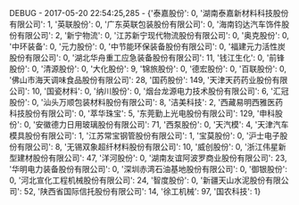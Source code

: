 DEBUG - 2017-05-20 22:54:25,285 - {'泰嘉股份': 0, '湖南泰嘉新材料科技股份有限公司': 1, '英联股份': 0, '广东英联包装股份有限公司': 0, '海南钧达汽车饰件股份有限公司': 2, '新宁物流': 0, '江苏新宁现代物流股份有限公司': 0, '奥克股份': 0, '中环装备': 0, '元力股份': 0, '中节能环保装备股份有限公司': 0, '福建元力活性炭股份有限公司': 0, '湖北华舟重工应急装备股份有限公司': 11, '钱江生化': 0, '前锋股份': 0, '清源股份': 0, '大化股份': 9, '锦旅股份': 0, '德宏股份': 0, '百联股份': 0, '佛山市海天调味食品股份有限公司': 28, '国药股份': 149, '天津天药药业股份有限公司': 10, '国瓷材料': 0, '纳川股份': 0, '烟台龙源电力技术股份有限公司': 6, '汇冠股份': 0, '汕头万顺包装材料股份有限公司': 8, '洁美科技': 2, '西藏易明西雅医药科技股份有限公司': 0, '萃华珠宝': 5, '东莞勤上光电股份有限公司': 129, '申科股份': 0, '安徽德力日用玻璃股份有限公司': 71, '西泵股份': 0, '天汽模': 4, '天津汽车模具股份有限公司': 1, '江苏常宝钢管股份有限公司': 1, '宝莫股份': 0, '沪士电子股份有限公司': 8, '无锡双象超纤材料股份有限公司': 10, '威创股份': 0, '浙江伟星新型建材股份有限公司': 47, '洋河股份': 0, '湖南友谊阿波罗商业股份有限公司': 23, '华明电力装备股份有限公司': 0, '深圳赤湾石油基地股份有限公司': 0, '御银股份': 0, '河北宣化工程机械股份有限公司': 24, '智度股份': 0, '新疆天山水泥股份有限公司': 52, '陕西省国际信托股份有限公司': 14, '徐工机械': 97, '国农科技': 1}
